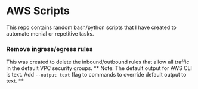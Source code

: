 # AWS Scripts 

This repo contains random bash/python scripts that I have created to automate menial or repetitive tasks. 

### Remove ingress/egress rules
This was created to delete the inbound/outbound rules that allow all traffic in the default VPC security groups. 
** Note: The default output for AWS CLI is text.  Add ```--output text``` flag to commands to override default output to text. **